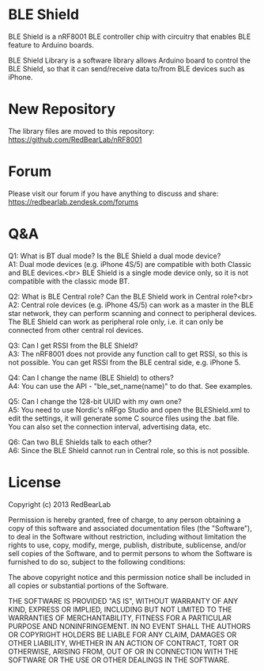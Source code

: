 BLE Shield
==========

BLE Shield is a nRF8001 BLE controller chip with circuitry that enables BLE feature to Arduino boards.

BLE Shield Library is a software library allows Arduino board to control the BLE Shield, so that it can send/receive data to/from BLE devices such as iPhone.


New Repository
==============

The library files are moved to this repository:<br/>
https://github.com/RedBearLab/nRF8001


Forum
=====

Please visit our forum if you have anything to discuss and share:<br/>
https://redbearlab.zendesk.com/forums


Q&A
===

Q1: What is BT dual mode? Is the BLE Shield a dual mode device?<br/>
A1: Dual mode devices (e.g. iPhone 4S/5) are compatible with both Classic and BLE devices.<br\>
    BLE Shield is a single mode device only, so it is not compatible with the classic mode BT.

Q2: What is BLE Central role? Can the BLE Shield work in Central role?<br\>
A2: Central role devices (e.g. iPhone 4S/5) can work as a master in the BLE star network, they can perform scanning and connect to peripheral devices.
    The BLE Shield can work as peripheral role only, i.e. it can only be connected from other central rol devices.

Q3: Can I get RSSI from the BLE Shield?<br/>
A3: The nRF8001 does not provide any function call to get RSSI, so this is not possible. You can get RSSI from the BLE central side, e.g. iPhone 5.

Q4: Can I change the name (BLE Shield) to others?<br/>
A4: You can use the API - "ble_set_name(name)" to do that. See examples.

Q5: Can I change the 128-bit UUID with my own one?<br/>
A5: You need to use Nordic's nRFgo Studio and open the BLEShield.xml to edit the settings, it will generate some C source files using the .bat file.<br/>
You can also set the connection interval, advertising data, etc.

Q6: Can two BLE Shields talk to each other?<br/>
A6: Since the BLE Shield cannot run in Central role, so this is not possible.


License
=======

Copyright (c) 2013 RedBearLab

Permission is hereby granted, free of charge, to any person obtaining a copy
of this software and associated documentation files (the "Software"), to deal 
in the Software without restriction, including without limitation the rights 
to use, copy, modify, merge, publish, distribute, sublicense, and/or sell
copies of the Software, and to permit persons to whom the Software is
furnished to do so, subject to the following conditions:

The above copyright notice and this permission notice shall be included in all
copies or substantial portions of the Software.

THE SOFTWARE IS PROVIDED "AS IS", WITHOUT WARRANTY OF ANY KIND, EXPRESS OR
IMPLIED, INCLUDING BUT NOT LIMITED TO THE WARRANTIES OF MERCHANTABILITY,
FITNESS FOR A PARTICULAR PURPOSE AND NONINFRINGEMENT. IN NO EVENT SHALL THE
AUTHORS OR COPYRIGHT HOLDERS BE LIABLE FOR ANY CLAIM, DAMAGES OR OTHER 
LIABILITY, WHETHER IN AN ACTION OF CONTRACT, TORT OR OTHERWISE, ARISING FROM,
OUT OF OR IN CONNECTION WITH THE SOFTWARE OR THE USE OR OTHER DEALINGS IN THE
SOFTWARE.
